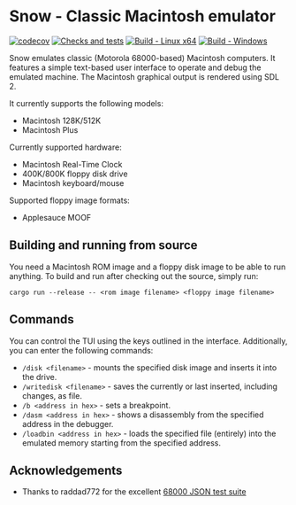 # Snow - Classic Macintosh emulator

[![codecov](https://codecov.io/github/twvd/snow/graph/badge.svg?token=QRQ95QB915)](https://codecov.io/github/twvd/snow) [![Checks and tests](https://github.com/twvd/snow/actions/workflows/tests.yml/badge.svg)](https://github.com/twvd/snow/actions/workflows/tests.yml) [![Build - Linux x64](https://github.com/twvd/snow/actions/workflows/build_linux.yml/badge.svg)](https://github.com/twvd/snow/actions/workflows/build_linux.yml) [![Build - Windows](https://github.com/twvd/snow/actions/workflows/build_windows.yml/badge.svg)](https://github.com/twvd/snow/actions/workflows/build_windows.yml)

Snow emulates classic (Motorola 68000-based) Macintosh computers. It features a simple text-based user interface
to operate and debug the emulated machine. The Macintosh graphical output is rendered using SDL 2.

It currently supports the following models:

 * Macintosh 128K/512K
 * Macintosh Plus

Currently supported hardware:
 * Macintosh Real-Time Clock
 * 400K/800K floppy disk drive
 * Macintosh keyboard/mouse

Supported floppy image formats:
 * Applesauce MOOF

## Building and running from source

You need a Macintosh ROM image and a floppy disk image to be able to run anything.
To build and run after checking out the source, simply run:

```
cargo run --release -- <rom image filename> <floppy image filename>
```

## Commands

You can control the TUI using the keys outlined in the interface.
Additionally, you can enter the following commands: 

 * `/disk <filename>` - mounts the specified disk image and inserts it into the drive.
 * `/writedisk <filename>` - saves the currently or last inserted, including changes, as file.
 * `/b <address in hex>` - sets a breakpoint.
 * `/dasm <address in hex>` - shows a disassembly from the specified address in the debugger.
 * `/loadbin <address in hex>` - loads the specified file (entirely) into the emulated memory starting from the specified address.

## Acknowledgements
 * Thanks to raddad772 for the excellent [68000 JSON test suite](https://github.com/SingleStepTests/m68000)
